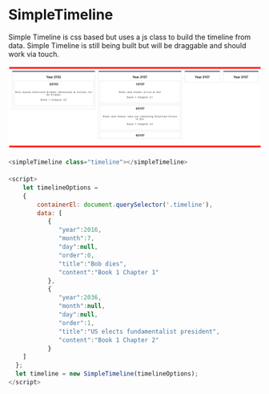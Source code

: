 # SimpleTimeline

Simple Timeline is css based but uses a js class to build the timeline from data. Simple Timeline is still being built but will be draggable and should work via touch. 

![ScreenShot](./ScreenShot.PNG)

```javascript
<simpleTimeline class="timeline"></simpleTimeline>

<script>
	let timelineOptions = 
	{
		containerEl: document.querySelector('.timeline'),
		data: [
		   {
			  "year":2016,
			  "month":7,
			  "day":null,
			  "order":0,
			  "title":"Bob dies",
			  "content":"Book 1 Chapter 1"
		   },
		   {
			  "year":2036,
			  "month":null,
			  "day":null,
			  "order":1,
			  "title":"US elects fundamentalist president",
			  "content":"Book 1 Chapter 2"
		   }
    ]
  };
  let timeline = new SimpleTimeline(timelineOptions);
</script>
```
